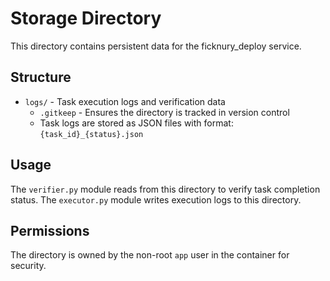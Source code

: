 # Storage Directory

This directory contains persistent data for the ficknury_deploy service.

## Structure

- `logs/` - Task execution logs and verification data
  - `.gitkeep` - Ensures the directory is tracked in version control
  - Task logs are stored as JSON files with format: `{task_id}_{status}.json`

## Usage

The `verifier.py` module reads from this directory to verify task completion status.
The `executor.py` module writes execution logs to this directory.

## Permissions

The directory is owned by the non-root `app` user in the container for security.
